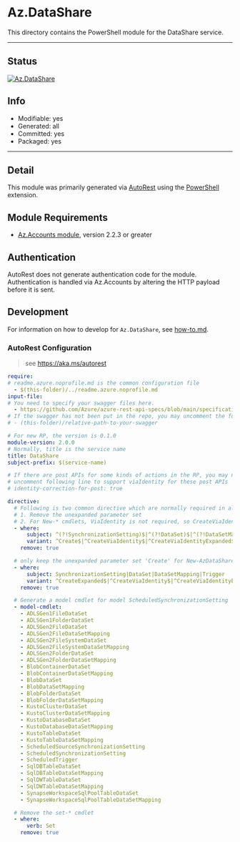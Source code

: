 <!-- region Generated -->
# Az.DataShare
This directory contains the PowerShell module for the DataShare service.

---
## Status
[![Az.DataShare](https://img.shields.io/powershellgallery/v/Az.DataShare.svg?style=flat-square&label=Az.DataShare "Az.DataShare")](https://www.powershellgallery.com/packages/Az.DataShare/)

## Info
- Modifiable: yes
- Generated: all
- Committed: yes
- Packaged: yes

---
## Detail
This module was primarily generated via [AutoRest](https://github.com/Azure/autorest) using the [PowerShell](https://github.com/Azure/autorest.powershell) extension.

## Module Requirements
- [Az.Accounts module](https://www.powershellgallery.com/packages/Az.Accounts/), version 2.2.3 or greater

## Authentication
AutoRest does not generate authentication code for the module. Authentication is handled via Az.Accounts by altering the HTTP payload before it is sent.

## Development
For information on how to develop for `Az.DataShare`, see [how-to.md](how-to.md).
<!-- endregion -->

### AutoRest Configuration
> see https://aka.ms/autorest

``` yaml
require:
# readme.azure.noprofile.md is the common configuration file
  - $(this-folder)/../readme.azure.noprofile.md
input-file:
# You need to specify your swagger files here.
  - https://github.com/Azure/azure-rest-api-specs/blob/main/specification/datashare/resource-manager/Microsoft.DataShare/stable/2021-08-01/DataShare.json
# If the swagger has not been put in the repo, you may uncomment the following line and refer to it locally
# - (this-folder)/relative-path-to-your-swagger 

# For new RP, the version is 0.1.0
module-version: 2.0.0
# Normally, title is the service name
title: DataShare
subject-prefix: $(service-name)

# If there are post APIs for some kinds of actions in the RP, you may need to 
# uncomment following line to support viaIdentity for these post APIs
# identity-correction-for-post: true

directive:
  # Following is two common directive which are normally required in all the RPs
  # 1. Remove the unexpanded parameter set
  # 2. For New-* cmdlets, ViaIdentity is not required, so CreateViaIdentityExpanded is removed as well
  - where:
      subject: ^(?!SynchronizationSetting)$|^(?!DataSet)$|^(?!DataSetMapping)$|^(?!Trigger)$
      variant: ^Create$|^CreateViaIdentity$|^CreateViaIdentityExpanded$|^Update$|^UpdateViaIdentity$
    remove: true

  # only keep the unexpanded parameter set 'Create' for New-AzDataShareSynchronizationSetting
  - where:
      subject: SynchronizationSetting|DataSet|DataSetMapping|Trigger
      variant: ^CreateExpanded$|^CreateViaIdentity$|^CreateViaIdentityExpanded$|^Update$|^UpdateViaIdentity$
    remove: true

  # Generate a model cmdlet for model ScheduledSynchronizationSetting
  - model-cmdlet:
    - ADLSGen1FileDataSet
    - ADLSGen1FolderDataSet
    - ADLSGen2FileDataSet
    - ADLSGen2FileDataSetMapping
    - ADLSGen2FileSystemDataSet
    - ADLSGen2FileSystemDataSetMapping
    - ADLSGen2FolderDataSet
    - ADLSGen2FolderDataSetMapping
    - BlobContainerDataSet
    - BlobContainerDataSetMapping
    - BlobDataSet
    - BlobDataSetMapping
    - BlobFolderDataSet
    - BlobFolderDataSetMapping
    - KustoClusterDataSet
    - KustoClusterDataSetMapping
    - KustoDatabaseDataSet
    - KustoDatabaseDataSetMapping
    - KustoTableDataSet
    - KustoTableDataSetMapping
    - ScheduledSourceSynchronizationSetting
    - ScheduledSynchronizationSetting
    - ScheduledTrigger
    - SqlDBTableDataSet
    - SqlDBTableDataSetMapping
    - SqlDWTableDataSet
    - SqlDWTableDataSetMapping
    - SynapseWorkspaceSqlPoolTableDataSet
    - SynapseWorkspaceSqlPoolTableDataSetMapping

  # Remove the set-* cmdlet
  - where:
      verb: Set
    remove: true

```
